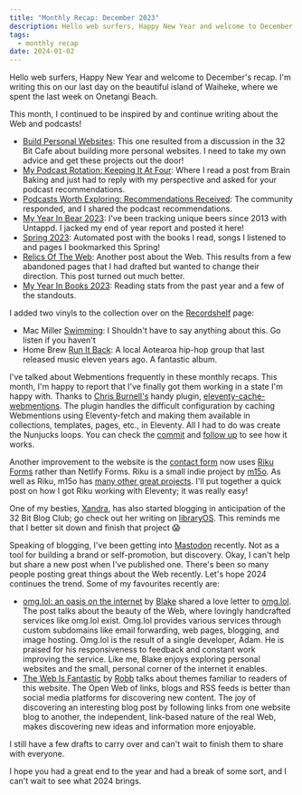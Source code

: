 ```yaml
---
title: "Monthly Recap: December 2023"
description: Hello web surfers, Happy New Year and welcome to December's recap.
tags:
  - monthly recap
date: 2024-01-02
---
```


Hello web surfers, Happy New Year and welcome to December's recap. I'm writing this on our last day on the beautiful island of Waiheke, where we spent the last week on Onetangi Beach.

This month, I continued to be inspired by and continue writing about the Web and podcasts!
- [Build Personal Websites](/posts/build-personal-websites/): This one resulted from a discussion in the 32 Bit Cafe about building more personal websites. I need to take my own advice and get these projects out the door!
- [My Podcast Rotation: Keeping It At Four](posts/my-podcast-rotation-keeping-it-at-four/): Where I read a post from Brain Baking and just had to reply with my perspective and asked for your podcast recommendations.
- [Podcasts Worth Exploring: Recommendations Received](/posts/podcasts-worth-exploring-recommendations-received/): The community responded, and I shared the podcast recommendations.
- [My Year In Bear 2023](/posts/my-year-in-beer-2023/): I've been tracking unique beers since 2013 with Untappd. I jacked my end of year report and posted it here!
- [Spring 2023](/posts/2023-spring/): Automated post with the books I read, songs I listened to and pages I bookmarked this Spring!
- [Relics Of The Web](/posts/relics-of-the-web/): Another post about the Web. This results from a few abandoned pages that I had drafted but wanted to change their direction. This post turned out much better.
- [My Year In Books 2023](/posts/my-year-in-books-2023/): Reading stats from the past year and a few of the standouts.

I added two vinyls to the collection over on the [Recordshelf](/recordshelf/) page:
- Mac Miller [Swimming](/recordshelf/#swimming): I Shouldn't have to say anything about this. Go listen if you haven't
- Home Brew [Run It Back](/recordshelf/#run-it-back): A local Aotearoa hip-hop group that last released music eleven years ago. A fantastic album.

I've talked about Webmentions frequently in these monthly recaps. This month, I'm happy to report that I've finally got them working in a state I'm happy with. Thanks to [Chris Burnell's](https://chrisburnell.com/) handy plugin, [eleventy-cache-webmentions](https://chrisburnell.com/eleventy-cache-webmentions/). The plugin handles the difficult configuration by caching Webmentions using Eleventy-fetch and making them available in collections, templates, pages, etc., in Eleventy. All I had to do was create the Nunjucks loops. You can check the [commit](https://github.com/flamedfury/flamedfury.com/commit/6876e3bd8d11a7a912981f0f5bcb48d14d66a46a) and [follow up](https://github.com/flamedfury/flamedfury.com/commit/cdfe9f74fcc9a7cdf34a8be844e0c25e653e1d11) to see how it works.


Another improvement to the website is the [contact form](/contact/) now uses [Riku Forms](https://riku.miso.town/) rather than Netlify Forms. Riku is a small indie project by [m15o](https://m15o.ichi.city/). As well as Riku, m15o has [many other great projects](https://nightfall.city/nex/in/m15o/projects/). I'll put together a quick post on how I got Riku working with Eleventy; it was really easy!

One of my besties, [Xandra](https://xandra.cc), has also started blogging in anticipation of the 32 Bit Blog Club; go check out her writing on [libraryOS](https://library.xandra.cc/). This reminds me that I better sit down and finish that project :scream:

Speaking of blogging, I've been getting into [Mastodon](https://social.lol/@flamed) recently. Not as a tool for building a brand or self-promotion, but discovery. Okay, I can't help but share a new post when I've published one. There's been so many people posting great things about the Web recently. Let's hope 2024 continues the trend. Some of my favourites recently are:
- [omg.lol: an oasis on the internet](https://blakewatson.com/journal/omg-lol-an-oasis-on-the-internet/) by [Blake](https://social.lol/@bw) shared a love letter to [omg.lol](https://omg.lol). The post talks about the beauty of the Web, where lovingly handcrafted services like omg.lol exist. Omg.lol provides various services through custom subdomains like email forwarding, web pages, blogging, and image hosting. Omg.lol is the result of a single developer, Adam. He is praised for his responsiveness to feedback and constant work improving the service. Like me, Blake enjoys exploring personal websites and the small, personal corner of the internet it enables.
- [The Web Is Fantastic](https://rknight.me/blog/the-web-is-fantastic/) by [Robb](https://social.lol/@robb) talks about themes familiar to readers of this website. The Open Web of links, blogs and RSS feeds is better than social media platforms for discovering new content. The joy of discovering an interesting blog post by following links from one website blog to another, the independent, link-based nature of the real Web, makes discovering new ideas and information more enjoyable. 

I still have a few drafts to carry over and can't wait to finish them to share with everyone. 

I hope you had a great end to the year and had a break of some sort, and I can't wait to see what 2024 brings.